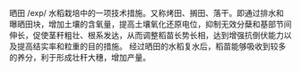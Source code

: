晒田/exp/水稻栽培中的一项技术措施。又称烤田、搁田、落干。即通过排水和曝晒田块，增加土壤的含氧量，提高土壤氧化还原电位，抑制无效分蘖和基部节间伸长，促使茎秆粗壮、根系发达，从而调整稻苗长势长相，达到增强抗倒伏能力以及提高结实率和粒重的目的措施。经过晒田的水稻复水后，稻苗能够吸收到较多的养分，利于形成壮秆大穗，增加产量。